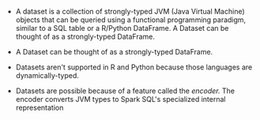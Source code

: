 

- A dataset is a collection of strongly-typed JVM (Java Virtual Machine) objects that can be queried using a functional programming paradigm, similar to a SQL table or a R/Python DataFrame. A Dataset can be thought of as a strongly-typed DataFrame.
- A Dataset can be thought of as a strongly-typed DataFrame.

- Datasets aren't supported in R and Python because those languages are dynamically-typed.
- Datasets are possible because of a feature called the *encoder.* The encoder converts JVM types to Spark SQL's specialized internal representation 